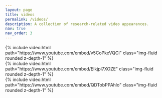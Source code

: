 ```yaml
---
layout: page
title: videos
permalink: /videos/
description: A collection of research-related video appearances.
nav: true
nav_order: 3
---
```


<div class="row mt-3">
    <div class="col-sm mt-3 mt-md-0">
        {% include video.html path="https://www.youtube.com/embed/v5CoPkeVQCI" class="img-fluid rounded z-depth-1" %}
    </div>
    <div class="col-sm mt-3 mt-md-0">
        {% include video.html path="https://www.youtube.com/embed/EIkjpl7XOZE" class="img-fluid rounded z-depth-1" %}
    </div>
    <div class="col-sm mt-3 mt-md-0">
        {% include video.html path="https://www.youtube.com/embed/QDTobPPAhlo" class="img-fluid rounded z-depth-1" %}
    </div>
</div>